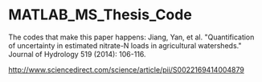 # MATLAB_MS_Thesis_Code

The codes that make this paper happens: Jiang, Yan, et al. "Quantification of uncertainty in estimated nitrate-N loads in agricultural watersheds." Journal of Hydrology 519 (2014): 106-116.


http://www.sciencedirect.com/science/article/pii/S0022169414004879
